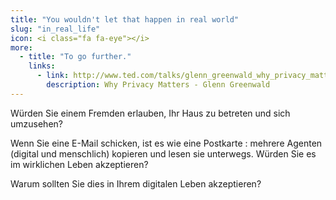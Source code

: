 ```yaml
---
title: "You wouldn't let that happen in real world"
slug: "in_real_life"
icon: <i class="fa fa-eye"></i>
more:
  - title: "To go further."
    links:
      - link: http://www.ted.com/talks/glenn_greenwald_why_privacy_matters
        description: Why Privacy Matters - Glenn Greenwald
---
```


Würden Sie einem Fremden erlauben, Ihr Haus zu betreten und sich umzusehen?

Wenn Sie eine E-Mail schicken, ist es wie eine Postkarte : mehrere Agenten (digital und menschlich) kopieren und lesen sie unterwegs. Würden Sie es im wirklichen Leben akzeptieren?

Warum sollten Sie dies in Ihrem digitalen Leben akzeptieren?
